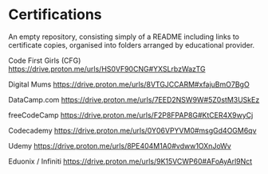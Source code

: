 # Certifications
An empty repository, consisting simply of a README including links to certificate copies, organised into folders arranged by educational provider.

Code First Girls (CFG)
https://drive.proton.me/urls/HS0VF90CNG#YXSLrbzWazTG

Digital Mums
https://drive.proton.me/urls/8VTGJCCARM#xfajuBmO7BgO

DataCamp.com
https://drive.proton.me/urls/7EED2NSW9W#5Z0stM3USkEz

freeCodeCamp
https://drive.proton.me/urls/F2P8FPAP8G#KtCER4X9wyCj

Codecademy
https://drive.proton.me/urls/0Y06VPYVM0#msgGd4OGM6qv

Udemy
https://drive.proton.me/urls/8PE404M1A0#vdww1OXnJoWv

Eduonix / Infiniti
https://drive.proton.me/urls/9K15VCWP60#AFoAyArl9Nct
